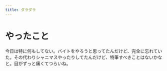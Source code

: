```yaml
---
title: ダラダラ
---
```


# やったこと

今日は特に何もしてない。バイトをやろうと思ってたんだけど、完全に忘れていた。その代わりシャニマスやったりしてたんだけど、特筆すべきことはないかなと。目がずっと痛くてつらいね。
